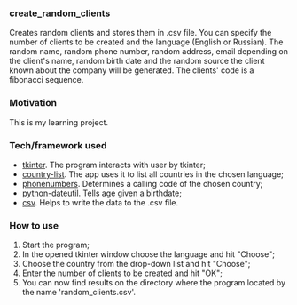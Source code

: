 ### create_random_clients
Creates random clients and stores them in .csv file. You can specify the number of clients to be created and the language (English or Russian). The random name, random phone number, random address, email depending on the client's name, random birth date and the random source the client known about the company will be generated. The clients' code is a fibonacci sequence.


### Motivation
This is my learning project.


### Tech/framework used 
- [tkinter](https://docs.python.org/3/library/tkinter.html "tkinter - Python interface to Tcl/Tk"). The program interacts with user by tkinter;
- [country-list](https://pypi.org/project/country-list/ "List of all countries with names and ISO 3166-1 codes in all languages and all data formats"). The app uses it to list all countries in the chosen language;
- [phonenumbers](https://pypi.org/project/phonenumbers/ "Python version of Google's common library for parsing, formatting, storing and validating international phone numbers"). Determines a calling code of the chosen country;
- [python-dateutil](https://pypi.org/project/python-dateutil/1.4/ "Extensions to the standard python 2.3+ datetime module"). Tells age given a birthdate;
- [csv](https://docs.python.org/3/library/csv.html "CSV File Reading and Writing"). Helps to write the data to the .csv file.


### How to use
1. Start the program;
2. In the opened tkinter window choose the language and hit "Choose";
3. Choose the country from the drop-down list and hit "Choose";
4. Enter the number of clients to be created and hit "OK";
5. You can now find results on the directory where the program located by the name 'random_clients.csv'.
